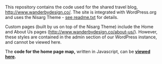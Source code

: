 This repository contains the code used for the shared travel blog, http://www.wanderbydesign.co/. The site is integrated with WordPress.org and uses the Nisarg Theme - [see readme.txt](/readme.txt) for details.

Custom pages (built by us on top of the Nisarg Theme) include the Home and About Us pages (http://www.wanderbydesign.co/about-us/). However, these styles are contained in the admin section of our WordPress instance, and cannot be viewed here.

The **code for the home page map,** written in Javascript, can be **[viewed here](/js/mapBuilder.js).**
